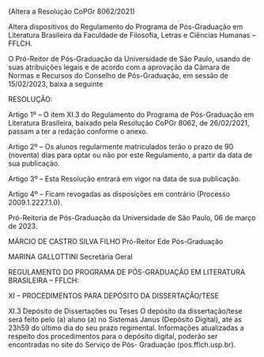 (Altera a Resolução CoPGr 8062/2021)

Altera dispositivos do Regulamento do Programa de Pós-Graduação em Literatura Brasileira da Faculdade de Filosofia, Letras e Ciências Humanas – FFLCH.

O Pró-Reitor de Pós-Graduação da Universidade de São Paulo, usando de suas atribuições legais e de acordo com a aprovação da Câmara de Normas e Recursos do Conselho de Pós-Graduação, em sessão de 15/02/2023, baixa a seguinte

RESOLUÇÃO:

Artigo 1º – O item XI.3 do Regulamento do Programa de Pós-Graduação em Literatura Brasileira, baixado pela Resolução CoPGr 8062, de 26/02/2021, passam a ter a redação conforme o anexo.

Artigo 2º – Os alunos regularmente matriculados terão o prazo de 90 (noventa) dias para optar ou não por este Regulamento, a partir da data de sua publicação.

Artigo 3º – Esta Resolução entrará em vigor na data de sua publicação.

Artigo 4º – Ficam revogadas as disposições em contrário (Processo 2009.1.2227.1.0).

Pró-Reitoria de Pós-Graduação da Universidade de São Paulo, 06 de março de 2023.

MÁRCIO DE CASTRO SILVA FILHO
Pró-Reitor Ede Pós-Graduação

MARINA GALLOTTINI
Secretária Geral

REGULAMENTO DO PROGRAMA DE PÓS-GRADUAÇÃO EM
LITERATURA BRASILEIRA – FFLCH:

XI – PROCEDIMENTOS PARA DEPÓSITO DA DISSERTAÇÃO/TESE

XI.3 Depósito de Dissertações ou Teses
O depósito da dissertação/tese será feito pelo (a) aluno (a) no Sistemas Janus (Depósito Digital), até as 23h59 do último dia do seu prazo regimental. Informações atualizadas a respeito dos procedimentos para o depósito digital, poderão ser encontradas no site do Serviço de Pós- Graduação (pos.fflch.usp.br).